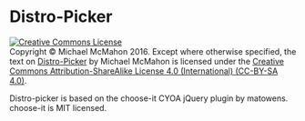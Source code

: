 # Distro-Picker

<a rel="license" href="http://creativecommons.org/licenses/by-sa/4.0/"><img alt="Creative Commons License" style="border-width:0" src="https://i.creativecommons.org/l/by-sa/4.0/88x31.png" /></a><br>Copyright © Michael McMahon 2016.  Except where otherwise specified, the text on <a href="https://github.com/TechnologyClassroom/Distro-Picker/">Distro-Picker</a> by Michael McMahon is licensed under the <a href="https://creativecommons.org/licenses/by-sa/4.0/">Creative Commons Attribution-ShareAlike License 4.0 (International) (CC-BY-SA 4.0)</a>.

Distro-picker is based on the choose-it CYOA jQuery plugin by matowens.  choose-it is MIT licensed.
